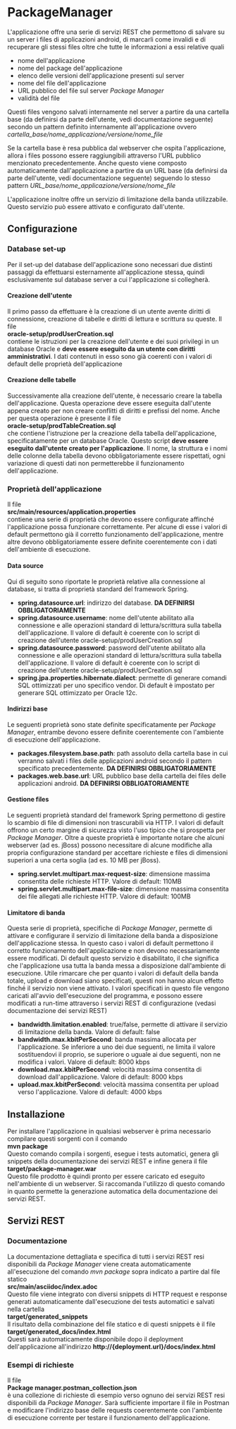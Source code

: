 # PackageManager
L'applicazione offre una serie di servizi REST che permettono di salvare su un server i files di applicazioni android, di marcarli come invalidi e di recuperare gli stessi files oltre che tutte le informazioni a essi relative quali 
* nome dell'applicazione
* nome del package dell'applicazione 
* elenco delle versioni dell'applicazione presenti sul server
* nome del file dell'applicazione
* URL pubblico del file sul server _Package Manager_
* validità del file

Questi files vengono salvati internamente nel server a partire da una cartella base (da definirsi da parte dell'utente, vedi documentazione seguente) secondo un pattern definito internamente all'applicazione ovvero
*cartella_base/nome_applicazione/versione/nome_file*

Se la cartella base è resa pubblica dal webserver che ospita l'applicazione, allora i files possono essere raggiungibili attraverso l'URL pubblico menzionato precedentemente. Anche questo viene composto automaticamente dall'applicazione a partire da un URL base (da definirsi da parte dell'utente, vedi documentazione seguente) seguendo lo stesso pattern
*URL_base/nome_applicazione/versione/nome_file*

L'applicazione inoltre offre un servizio di limitazione della banda utilizzabile. Questo servizio può essere attivato e configurato dall'utente. 

## Configurazione

### Database set-up
Per il set-up del database dell'applicazione sono necessari due distinti passaggi da effettuarsi esternamente all'applicazione stessa, quindi esclusivamente sul database server a cui l'applicazione si collegherà.
#### Creazione dell'utente
Il primo passo da effettuare è la creazione di un utente avente diritti di connessione, creazione di tabelle e diritti di lettura e scrittura su queste. Il file  
__oracle-setup/prodUserCreation.sql__  
contiene le istruzioni per la creazione dell'utente e dei suoi privilegi in un database Oracle e __deve essere eseguito da un utente con diritti amministrativi__. I dati contenuti in esso sono già coerenti con i valori di default delle proprietà dell'applicazione

#### Creazione delle tabelle
Successivamente alla creazione dell'utente, è necessario creare la tabella dell'applicazione. Questa operazione deve essere eseguita dall'utente appena creato per non creare conflitti di diritti e prefissi del nome. Anche per questa operazione è presente il file  
__oracle-setup/prodTableCreation.sql__  
che contiene l'istruzione per la creazione della tabella dell'applicazione, specificatamente per un database Oracle. Questo script __deve essere eseguito dall'utente creato per l'applicazione__. Il nome, la struttura e i nomi delle colonne della tabella devono obbligatoriamente essere rispettati, ogni variazione di questi dati non permetterebbe il funzionamento dell'applicazione.

### Proprietà dell'applicazione
Il file  
__src/main/resources/application.properties__  
contiene una serie di proprietà che devono essere configurate affinché l'applicazione possa funzionare correttamente. Per alcune di esse i valori di default permettono già il corretto funzionamento dell'applicazione, mentre altre devono obbligatoriamente essere definite coerentemente con i dati dell'ambiente di esecuzione.

#### Data source
Qui di seguito sono riportate le proprietà relative alla connessione al database, si tratta di proprietà standard del framework Spring.

* __spring.datasource.url__: indirizzo del database. __DA DEFINIRSI OBBLIGATORIAMENTE__
* __spring.datasource.username__: nome dell'utente abilitato alla connessione e alle operazioni standard di lettura/scrittura sulla tabella dell'applicazione. Il valore di default è coerente con lo script di creazione dell'utente oracle-setup/prodUserCreation.sql
* __spring.datasource.password__: password dell'utente abilitato alla connessione e alle operazioni standard di lettura/scrittura sulla tabella dell'applicazione. Il valore di default è coerente con lo script di creazione dell'utente oracle-setup/prodUserCreation.sql
* __spring.jpa.properties.hibernate.dialect__: permette di generare comandi SQL ottimizzati per uno specifico vendor. Di default è impostato per generare SQL ottimizzato per Oracle 12c. 

#### Indirizzi base
Le seguenti proprietà sono state definite specificatamente per *Package Manager*, entrambe devono essere definite coerentemente con l'ambiente di esecuzione dell'applicazione.

* __packages.filesystem.base.path__: path assoluto della cartella base in cui verranno salvati i files delle applicazioni android secondo il pattern specificato precedentemente. __DA DEFINIRSI OBBLIGATORIAMENTE__
* __packages.web.base.url__: URL pubblico base della cartella dei files delle applicazioni android. __DA DEFINIRSI OBBLIGATORIAMENTE__

#### Gestione files
Le seguenti proprietà standard del framework Spring permettono di gestire lo scambio di file di dimensioni non trascurabili via HTTP. I valori di default offrono un certo margine di sicurezza visto l'uso tipico che si prospetta per _Package Manager_. Oltre a queste proprietà è importante notare che alcuni webserver (ad es. jBoss) possono necessitare di alcune modifiche alla propria configurazione standard per accettare richieste e files di dimensioni superiori a una certa soglia (ad es. 10 MB per jBoss).

* __spring.servlet.multipart.max-request-size__: dimensione massima consentita delle richieste HTTP. Valore di default: 110MB
* __spring.servlet.multipart.max-file-size__: dimensione massima consentita dei file allegati alle richieste HTTP. Valore di default: 100MB

#### Limitatore di banda
Questa serie di proprietà, specifiche di *Package Manager*, permette di attivare e configurare il servizio di limitazione della banda a disposizione dell'applicazione stessa. In questo caso i valori di default permettono il corretto funzionamento dell'applicazione e non devono necessariamente essere modificati. Di default questo servizio è disabilitato, il che significa che l'applicazione usa tutta la banda messa a disposizione dall'ambiente di esecuzione. Utile rimarcare che per quanto i valori di default della banda totale, upload e download siano specificati, questi non hanno alcun effetto finché il servizio non viene attivato.
I valori specificati in questo file vengono caricati all'avvio dell'esecuzione del programma, e possono essere modificati a run-time attraverso i servizi REST di configurazione (vedasi documentazione dei servizi REST)

* __bandwidth.limitation.enabled__: true/false, permette di attivare il servizio di limitazione della banda. Valore di default: false
* __bandwidth.max.kbitPerSecond__: banda massima allocata per l'applicazione. Se inferiore a uno dei due seguenti, ne limita il valore sostituendovi il proprio, se superiore o uguale ai due seguenti, non ne modifica i valori. Valore di default: 8000 kbps
* __download.max.kbitPerSecond__: velocità massima consentita di download dall'applicazione. Valore di default: 8000 kbps
* __upload.max.kbitPerSecond__: velocità massima consentita per upload verso l'applicazione. Valore di default: 4000 kbps


## Installazione
Per installare l'applicazione in qualsiasi webserver è prima necessario compilare questi sorgenti con il comando  
__mvn package__  
Questo comando compila i sorgenti, esegue i tests automatici, genera gli snippets della documentazione dei servizi REST e infine genera il file  
__target/package-manager.war__  
Questo file prodotto è quindi pronto per essere caricato ed eseguito nell'ambiente di un webserver. Si raccomanda l'utilizzo di questo comando in quanto permette la generazione automatica della documentazione dei servizi REST.

## Servizi REST
### Documentazione
La documentazione dettagliata e specifica di tutti i servizi REST resi disponibili da _Package Manager_ viene creata automaticamente all'esecuzione del comando _mvn package_ sopra indicato a partire dal file statico  
__src/main/asciidoc/index.adoc__  
Questo file viene integrato con diversi snippets di HTTP request e response generati automaticamente dall'esecuzione dei tests automatici e salvati nella cartella  
__target/generated_snippets__  
Il risultato della combinazione del file statico e di questi snippets è il file  
__target/generated_docs/index.html__  
Questi sarà automaticamente disponibile dopo il deployment dell'applicazione all'indirizzo
__http://{deployment.url}/docs/index.html__

### Esempi di richieste
Il file  
__Package manager.postman_collection.json__  
è una collezione di richieste di esempio verso ognuno dei servizi REST resi disponibili da _Package Manager_. Sarà sufficiente importare il file in Postman e modificare l'indirizzo base delle requests coerentemente con l'ambiente di esecuzione corrente per testare il funzionamento dell'applicazione.